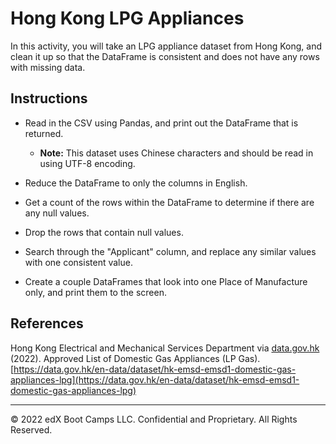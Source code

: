 # Hong Kong LPG Appliances

In this activity, you will take an LPG appliance dataset from Hong Kong, and clean it up so that the DataFrame is consistent and does not have any rows with missing data.

## Instructions

* Read in the CSV using Pandas, and print out the DataFrame that is returned.

  * **Note:** This dataset uses Chinese characters and should be read in using UTF-8 encoding.

* Reduce the DataFrame to only the columns in English.

* Get a count of the rows within the DataFrame to determine if there are any null values.

* Drop the rows that contain null values.

* Search through the "Applicant" column, and replace any similar values with one consistent value.

* Create a couple DataFrames that look into one Place of Manufacture only, and print them to the screen.

## References

Hong Kong Electrical and Mechanical Services Department via [data.gov.hk](https://data.gov.hk) (2022). Approved List of Domestic Gas Appliances (LP Gas). [https://data.gov.hk/en-data/dataset/hk-emsd-emsd1-domestic-gas-appliances-lpg](https://data.gov.hk/en-data/dataset/hk-emsd-emsd1-domestic-gas-appliances-lpg)

---

© 2022 edX Boot Camps LLC. Confidential and Proprietary. All Rights Reserved.
